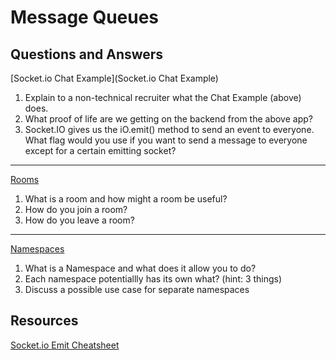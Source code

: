 # Message Queues

## Questions and Answers

[Socket.io Chat Example](Socket.io Chat Example)

1. Explain to a non-technical recruiter what the Chat Example (above) does.
2. What proof of life are we getting on the backend from the above app?
3. Socket.IO gives us the iO.emit() method to send an event to everyone. What flag
would you use if you want to send a message to everyone except for a certain emitting
socket?

---

[Rooms](https://socket.io/docs/v4/rooms)

1. What is a room and how might a room be useful?
2. How do you join a room?
3. How do you leave a room?

---

[Namespaces](https://socket.io/docs/v4/namespaces/)

1. What is a Namespace and what does it allow you to do?
2. Each namespace potentiallly has its own what? (hint: 3 things)
3. Discuss a possible use case for separate namespaces

## Resources

[Socket.io Emit Cheatsheet](https://socket.io/docs/v4/emit-cheatsheet/)
